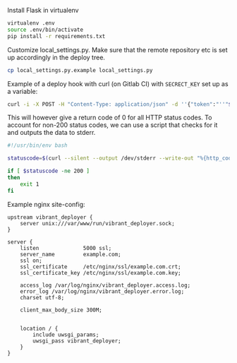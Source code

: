 
Install Flask in virtualenv

```bash
virtualenv .env
source .env/bin/activate
pip install -r requirements.txt
```

Customize local_settings.py. Make sure that the remote repository etc is set up accordingly in the deploy tree.

```bash
cp local_settings.py.example local_settings.py
```

Example of a deploy hook with curl (on Gitlab CI) with `SECRECT_KEY` set up as a variable:

```bash
curl -i -X POST -H "Content-Type: application/json" -d ''{"token":"''"$SECRET_KEY"''", "site": "site1", "ref": "''"$CI_BUILD_REF"''"}'' https://example.com:5000/deploy/
```

This will however give a return code of 0 for all HTTP status codes. To account for non-200 status codes, we can use a script that checks for it and outputs the data to stderr.

```bash
#!/usr/bin/env bash

statuscode=$(curl --silent --output /dev/stderr --write-out "%{http_code}" -i -X POST -H "Content-Type: application/json" -d '{"token":"'"$DEPLOY_KEY"'", "site": "site1", "ref": "'"$CI_BUILD_REF"'"}' https://example.com:5000/deploy/)

if [ $statuscode -ne 200 ]
then
	exit 1
fi
```

Example nginx site-config:
```nginx
upstream vibrant_deployer {
    server unix:///var/www/run/vibrant_deployer.sock;
}

server {
    listen              5000 ssl;
    server_name         example.com;
    ssl on;
    ssl_certificate     /etc/nginx/ssl/example.com.crt;
    ssl_certificate_key /etc/nginx/ssl/example.com.key;

    access_log /var/log/nginx/vibrant_deployer.access.log;
    error_log /var/log/nginx/vibrant_deployer.error.log;
    charset utf-8;

    client_max_body_size 300M;


    location / {
        include uwsgi_params;
        uwsgi_pass vibrant_deployer;
    }
}
```

